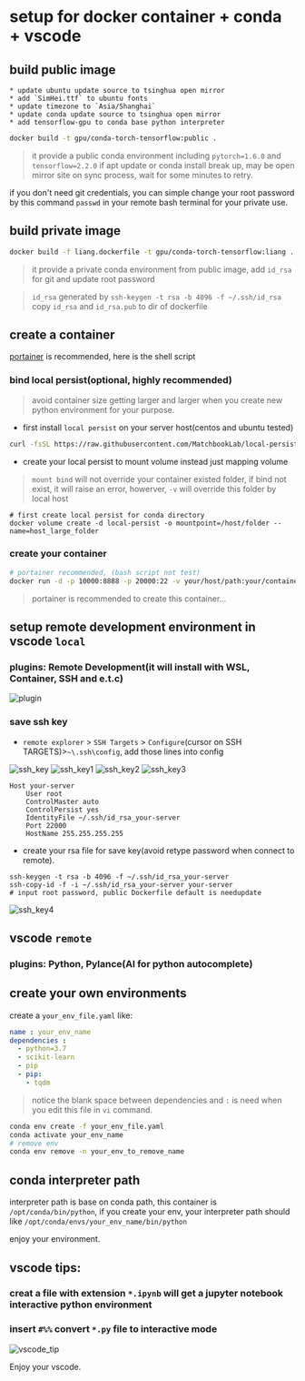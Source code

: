 # setup for docker container + conda + vscode

## build public image
    * update ubuntu update source to tsinghua open mirror
    * add `SimHei.ttf` to ubuntu fonts
    * update timezone to `Asia/Shanghai`
    * update conda update source to tsinghua open mirror
    * add tensorflow-gpu to conda base python interpreter

```bash
docker build -t gpu/conda-torch-tensorflow:public .
```

> it provide a public conda environment including `pytorch=1.6.0` and `tensorflow=2.2.0`
> if apt update or conda install break up, may be open mirror site on sync process, wait for some minutes to retry.

if you don't need git credentials, you can simple change your root password by this command `passwd` in your remote bash terminal for your private use.


## build private image

```bash
docker build -f liang.dockerfile -t gpu/conda-torch-tensorflow:liang .
```

> it provide a private conda environment from public image, add `id_rsa` for git and update root password
    
> `id_rsa` generated by `ssh-keygen -t rsa -b 4096 -f ~/.ssh/id_rsa` copy `id_rsa` and `id_rsa.pub` to dir of dockerfile
## create a container
[portainer](https://www.portainer.io/) is recommended, here is the shell script

### bind local persist(optional, highly recommended)
> avoid container size getting larger and larger when you create new python environment for your purpose.

* first install `local persist` on your server host(centos and ubuntu tested)
```bash
curl -fsSL https://raw.githubusercontent.com/MatchbookLab/local-persist/master/scripts/install.sh | sudo bash
```

* create your local persist to mount volume instead just mapping volume

> `mount bind` will not override your container existed folder, if bind not exist, it will raise an error, howerver, `-v` will override this folder by local host 

```
# first create local persist for conda directory
docker volume create -d local-persist -o mountpoint=/host/folder --name=host_large_folder
```

### create your container

```bash
# portainer recommended, (bash script not test)
docker run -d -p 10000:8888 -p 20000:22 -v your/host/path:your/container/path --mount type=bind,source=host_large_folder,target=/container/large/folder  --name your-container-name --restart always --hostname your_virtual_hostname --runtime nvidia gpu/conda-torch-tensorflow:public
```
> portainer is recommended to create this container...

## setup remote development environment in vscode ``local`` 

### plugins: Remote Development(it will install with WSL, Container, SSH and e.t.c)

![plugin](./pngs/plugins_.png)

### save ssh key

- `remote explorer` > `SSH Targets` > `Configure`(cursor on SSH TARGETS)>`~\.ssh\config`, add those lines into config

![ssh_key](./pngs/ssh_key_.png)
![ssh_key1](./pngs/ssh_key1_.png)
![ssh_key2](./pngs/ssh_key2_.png)
![ssh_key3](./pngs/ssh_key3_.png)
```config
Host your-server
    User root
    ControlMaster auto
    ControlPersist yes
    IdentityFile ~/.ssh/id_rsa_your-server
    Port 22000
    HostName 255.255.255.255
```


- create your rsa file for save key(avoid retype password when connect to remote).

```
ssh-keygen -t rsa -b 4096 -f ~/.ssh/id_rsa_your-server
ssh-copy-id -f -i ~/.ssh/id_rsa_your-server your-server
# input root password, public Dockerfile default is needupdate

```

![ssh_key4](./pngs/ssh_key4_.png)


    



## vscode ``remote`` 

### plugins: Python, Pylance(AI for python autocomplete)


## create your own environments
create a `your_env_file.yaml` like:
```yaml
name : your_env_name
dependencies :
  - python=3.7
  - scikit-learn
  - pip
  - pip:
    - tqdm
```

> notice the blank space between dependencies and `:` is need when you edit this file in `vi` command.

```bash
conda env create -f your_env_file.yaml
conda activate your_env_name
# remove env
conda env remove -n your_env_to_remove_name
```


## conda interpreter path 
interpreter path is base on conda path, this container is `/opt/conda/bin/python`, if you create your env, your interpreter path should like `/opt/conda/envs/your_env_name/bin/python`

enjoy your environment.

## vscode tips:

### creat a file with extension `*.ipynb` will get a jupyter notebook interactive python environment

### insert `#%%` convert `*.py` file to interactive mode
![vscode_tip](./pngs/vscode_tip_.png)



Enjoy your vscode.



